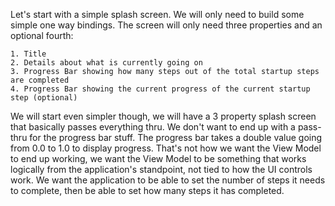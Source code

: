 
Let's start with a simple splash screen. We will only need to build some simple one way bindings. The screen will 
only need three properties and an optional fourth:

    1. Title
    2. Details about what is currently going on
    3. Progress Bar showing how many steps out of the total startup steps are completed
    4. Progress Bar showing the current progress of the current startup step (optional)

We will start even simpler though, we will have a 3 property splash screen that basically passes everything thru.
We don't want to end up with a pass-thru for the progress bar stuff. The progress bar takes a double value going
from 0.0 to 1.0 to display progress. That's not how we want the View Model to end up working, we want the View 
Model to be something that works logically from the application's standpoint, not tied to how the UI controls
work. We want the application to be able to set the number of steps it needs to complete, then be able to set how
many steps it has completed.  
